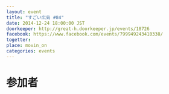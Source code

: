 ```yaml
---
layout: event
title: "すごい広島 #84"
date: 2014-12-24 18:00:00 JST
doorkeeper: http://great-h.doorkeeper.jp/events/18726
facebook: https://www.facebook.com/events/799949243410338/
togetter:
place: movin_on
categories: events
---
```


# 参加者
